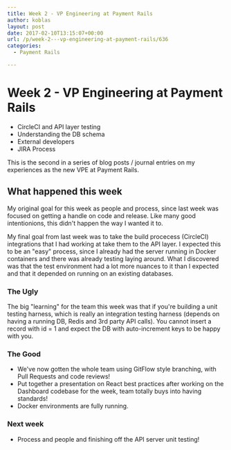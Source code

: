 ```yaml
---
title: Week 2 - VP Engineering at Payment Rails
author: koblas
layout: post
date: 2017-02-10T13:15:07+00:00
url: /p/week-2---vp-engineering-at-payment-rails/636
categories:
  - Payment Rails

---
```


# Week 2 - VP Engineering at Payment Rails


* CircleCI and API layer testing
* Understanding the DB schema
* External developers
* JIRA Process

This is the second in a series of blog posts / journal entries on my experiences as the new VPE at Payment Rails. 

## What happened this week

My original goal for this week as people and process, since last week was focused on getting a handle on code and release. Like many good intentionions, this didn't happen the way I wanted it to.

My final goal from last week was to take the build procecess (CircleCI) integrations that I had working at take them to the API layer. I expected this to be an "easy" process, since I already had the server running in Docker containers and there was already testing laying around. What I discovered was that the test environment had a lot more nuances to it than I expected and that it depended on running on an existing databases.

### The Ugly

The big "learning" for the team this week was that if you're building a unit testing harness, which is really an integration testing harness (depends on having a running DB, Redis and 3rd party API calls). You cannot insert a record with id = 1 and expect the DB with auto-increment keys to be happy with you. 

### The Good

* We've now gotten the whole team using GitFlow style branching, with Pull Requests and code reviews!
* Put together a presentation on React best practices after working on the Dashboard codebase for the week, team totally buys into having standards!
* Docker environments are fully running.

### Next week

* Process and people and finishing off the API server unit testing!
